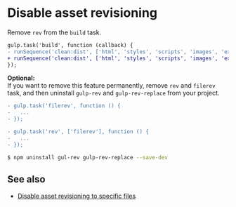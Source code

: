 # Disable asset revisioning

Remove `rev` from the `build` task.

```diff
gulp.task('build', function (callback) {
- runSequence('clean:dist', ['html', 'styles', 'scripts', 'images', 'extras'], 'rev', callback);
+ runSequence('clean:dist', ['html', 'styles', 'scripts', 'images', 'extras'], callback);
});
```

**Optional:**  
If you want to remove this feature permanently, remove `rev` and `filerev` task, and then uninstall `gulp-rev` and `gulp-rev-replace` from your project.

```diff
- gulp.task('filerev', function () {
-   ...
- });

- gulp.task('rev', ['filerev'], function () {
-   ...
- });
```

```sh
$ npm uninstall gul-rev gulp-rev-replace --save-dev
```

## See also
- [Disable asset revisioning to specific files](disable-specific-revisioning.md)
